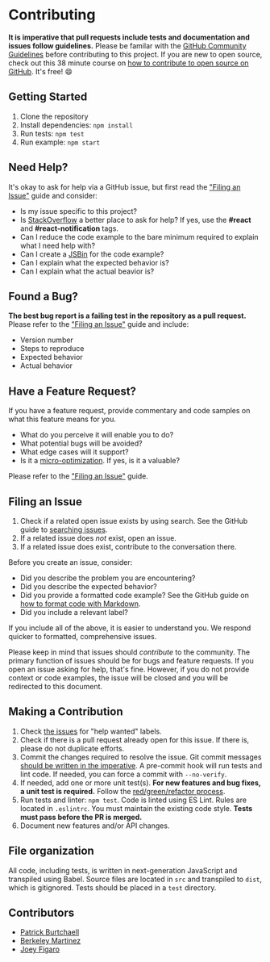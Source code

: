 # Contributing

**It is imperative that pull requests include tests and documentation and issues follow guidelines.** Please be familar with the [GitHub Community Guidelines](https://help.github.com/articles/github-community-guidelines/) before contributing to this project. If you are new to open source, check out this 38 minute course on [how to contribute to open source on GitHub](https://egghead.io/courses/how-to-contribute-to-an-open-source-project-on-github). It's free! :smile:

## Getting Started

1. Clone the repository
2. Install dependencies: `npm install`
3. Run tests: `npm test`
4. Run example: `npm start`

## Need Help?

It's okay to ask for help via a GitHub issue, but first read the ["Filing an Issue"](#filing-an-issue) guide and consider:

* Is my issue specific to this project?
* Is [StackOverflow](http://stackoverflow.com/questions/ask) a better place to ask for help? If yes, use the **#react** and **#react-notification** tags.
* Can I reduce the code example to the bare minimum required to explain what I need help with?
* Can I create a [JSBin](https://jsbin.com/?html,output) for the code example?
* Can I explain what the expected behavior is?
* Can I explain what the actual beavior is?

## Found a Bug?

**The best bug report is a failing test in the repository as a pull request.** Please refer to the ["Filing an Issue"](#filing-an-issue) guide and include:

* Version number
* Steps to reproduce
* Expected behavior
* Actual behavior

## Have a Feature Request?

If you have a feature request, provide commentary and code samples on what this feature means for you.

* What do you perceive it will enable you to do?
* What potential bugs will be avoided?
* What edge cases will it support?
* Is it a [micro-optimization](http://stackoverflow.com/questions/tagged/micro-optimization). If yes, is it a valuable?

Please refer to the ["Filing an Issue"](#filing-an-issue) guide.

## Filing an Issue

1. Check if a related open issue exists by using search. See the GitHub guide to [searching issues](https://help.github.com/articles/searching-issues/).
2. If a related issue does *not* exist, open an issue.
3. If a related issue does exist, contribute to the conversation there.

Before you create an issue, consider:

* Did you describe the problem you are encountering?
* Did you describe the expected behavior?
* Did you provide a formatted code example? See the GitHub guide on [how to format code with Markdown](help.github.com/categories/writing-on-github/).
* Did you include a relevant label?

If you include all of the above, it is easier to understand you. We respond quicker to formatted, comprehensive issues.

Please keep in mind that issues should *contribute* to the community. The primary function of issues should be for bugs and feature requests. If you open an issue asking for help, that's fine. However, if you do not provide context or code examples, the issue will be closed and you will be redirected to this document.

## Making a Contribution

1. Check [the issues](https://github.com/pburtchaell/react-notification/issues) for "help wanted" labels.
2. Check if there is a pull request already open for this issue. If there is, please do not duplicate efforts.
3. Commit the changes required to resolve the issue. Git commit messages [should be written in the imperative](http://chris.beams.io/posts/git-commit/). A pre-commit hook will run tests and lint code. If needed, you can force a commit with `--no-verify`.
4. If needed, add one or more unit test(s). **For new features and bug fixes, a unit test is required.** Follow the [red/green/refactor process](https://en.wikipedia.org/wiki/Test-driven_development#Development_style).
5. Run tests and linter: `npm test`. Code is linted using ES Lint. Rules are located in `.eslintrc`. You must maintain the existing code style. **Tests must pass before the PR is merged.**
6. Document new features and/or API changes.

## File organization

All code, including tests, is written in next-generation JavaScript and transpiled using Babel. Source files are located in `src` and transpiled to `dist`, which is gitignored. Tests should be placed in a `test` directory.

## Contributors

- [Patrick Burtchaell](http://github.com/pburtchaell)
- [Berkeley Martinez](https://github.com/BerkeleyTrue)
- [Joey Figaro](https://github.com/joeyfigaro)
